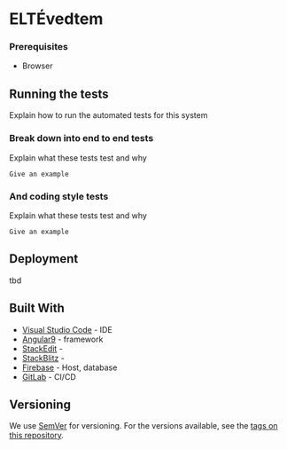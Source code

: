
# ELTÉvedtem




### Prerequisites

* Browser


## Running the tests

Explain how to run the automated tests for this system

### Break down into end to end tests

Explain what these tests test and why

```
Give an example
```

### And coding style tests

Explain what these tests test and why

```
Give an example
```

## Deployment

tbd

## Built With

* [Visual Studio Code](https://code.visualstudio.com/)  - IDE
* [Angular9](https://angular.io/) - framework 
* [StackEdit](https://stackedit.io/) - 
* [StackBlitz](https://stackblitz.com/) - 
* [Firebase](https://firebase.google.com/) - Host, database
* [GitLab](https://about.gitlab.com/) - CI/CD

## Versioning

We use [SemVer](http://semver.org/) for versioning. For the versions available, see the [tags on this repository](https://github.com/your/project/tags). 

